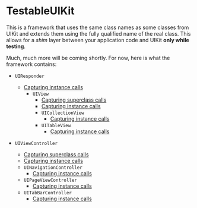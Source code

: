 TestableUIKit
=============

This is a framework that uses the same class names as some classes from UIKit and extends them using the fully qualified name of the real class.  This allows for a *shim* layer between your application code and UIKit **only while testing**.

Much, much more will be coming shortly.  For now, here is what the framework contains:

- `UIResponder`
  - [Capturing instance calls](UIResponderCalls.md)
    - `UIView`
      - [Capturing superclass calls](UIViewSuperCalls.md)
      - [Capturing instance calls](UIViewCalls.md)
      - `UICollectionView`
        - [Capturing instance calls](UICollectionViewCalls.md)
      - `UITableView`
        - [Capturing instance calls](UITableViewCalls.md)


- `UIViewController`
  - [Capturing superclass calls](UIViewControllerSuperCalls.md)
  - [Capturing instance calls](UIViewControllerCalls.md)
  - `UINavigationController`
    - [Capturing instance calls](UINavigationControllerCalls.md)
  - `UIPageViewController`
    - [Capturing instance calls](UIPageViewControllerCalls.md)
  - `UITabBarController`
    - [Capturing instance calls](UITabBarControllerCalls.md)
